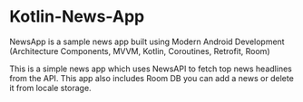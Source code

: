 # Kotlin-News-App
NewsApp is a sample news app built using Modern Android Development (Architecture Components, MVVM, Kotlin, Coroutines, Retrofit, Room)

This is a simple news app which uses NewsAPI to fetch top news headlines from the API. This app also includes Room DB you can add a news or delete it from locale storage.


